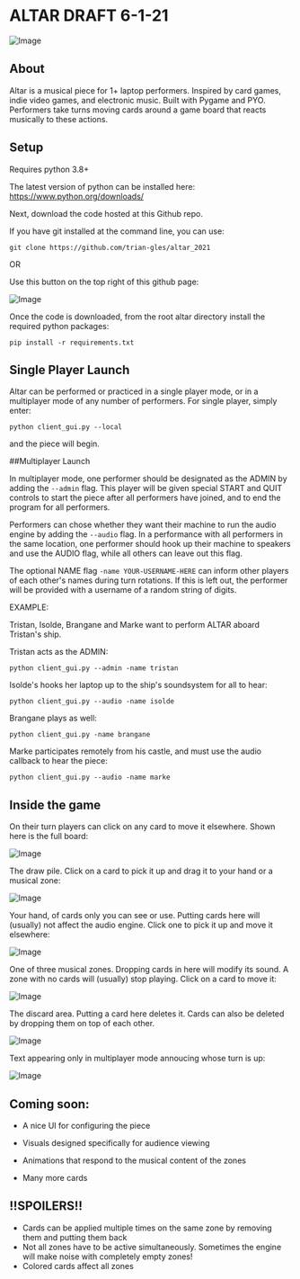 # ALTAR DRAFT 6-1-21
![Image](resources/ALTAR%20new%20logo.jpg)
## About
Altar is a musical piece for 1+ laptop performers.
Inspired by card games, indie video games, and electronic music.  Built with Pygame and PYO.
Performers take turns moving cards around a game board that reacts musically to these actions. 
## Setup

Requires python 3.8+

The latest version of python can be installed here:
https://www.python.org/downloads/


Next, download the code hosted at this Github repo.

If you have git installed at the command line, you can use:

```
git clone https://github.com/trian-gles/altar_2021
```
OR

Use this button on the top right of this github page:

![Image](resources/code_download.jpg)

Once the code is downloaded, from the root altar directory install the required python packages:

```
pip install -r requirements.txt
```

## Single Player Launch
Altar can be performed or practiced in a single player mode, or in a multiplayer mode of any number of performers.
For single player, simply enter:
```
python client_gui.py --local
```

and the piece will begin.

##Multiplayer Launch

In multiplayer mode, one performer should be designated as the ADMIN by adding the `--admin` flag.  This player will be
given special START and QUIT controls to start the piece after all performers have joined, and to end the program for all
performers.

Performers can chose whether they want their machine to run the audio engine by adding the
`--audio` flag.
In a performance with all performers in the same location, one performer should hook up their machine to speakers and 
use the AUDIO flag, while all others can leave out this flag.

The optional NAME flag `-name YOUR-USERNAME-HERE` can inform other players of each other's names during turn rotations.
If this is left out, the performer will be provided with a username of a random string of digits.

EXAMPLE:

Tristan, Isolde, Brangane and Marke want to perform ALTAR aboard Tristan's ship.

Tristan acts as the ADMIN:
```
python client_gui.py --admin -name tristan
```

Isolde's hooks her laptop up to the ship's soundsystem for all to hear:
```
python client_gui.py --audio -name isolde
```
Brangane plays as well:
```
python client_gui.py -name brangane
```
Marke participates remotely from his castle, and must use the audio callback to hear the piece:
```
python client_gui.py --audio -name marke
```

## Inside the game
On their turn players can click on any card to move it elsewhere.
Shown here is the full board:

![Image](resources/full_board.jpg)

The draw pile. Click on a card to pick it up and drag it to your hand or a musical zone:

![Image](resources/draw_pile.jpg)

Your hand, of cards only you can see or use.  Putting cards here will (usually) not affect the audio engine.
Click one to pick it up and move it elsewhere: 

![Image](resources/hand.jpg)

One of three musical zones.  Dropping cards in here will modify its sound.  A zone with no cards will (usually) stop 
playing.  Click on a card to move it:

![Image](resources/zone.jpg)


The discard area.  Putting a card here deletes it.  Cards can also be deleted by dropping them on top of each other.

![Image](resources/discard.jpg)

Text appearing only in multiplayer mode annoucing whose turn is up:

![Image](resources/debug_txt.jpg)

## Coming soon:
- A nice UI for configuring the piece

- Visuals designed specifically for audience viewing

- Animations that respond to the musical content of the zones

- Many more cards

## !!SPOILERS!!

- Cards can be applied multiple times on the same zone by removing them and putting them back
- Not all zones have to be active simultaneously.  Sometimes the engine will make noise with completely empty zones!
- Colored cards affect all zones
